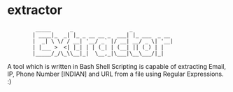 # extractor
	         _____      _                  _             
	        | ____|_  _| |_ _ __ __ _  ___| |_ ___  _ __ 
	        |  _| \ \/ / __| '__/ _` |/ __| __/ _ \| '__|
	        | |___ >  <| |_| | | (_| | (__| || (_) | |   
	        |_____/_/\_\\__|_|  \__,_|\___|\__\___/|_|   
                                         

A tool which is written in Bash Shell Scripting is capable of extracting Email, IP, Phone Number [INDIAN] and URL from a file using Regular Expressions. :)

